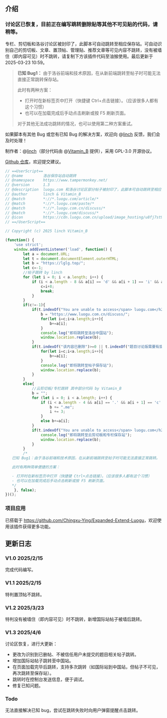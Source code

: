 ## 介绍
### 讨论区已恢复，目前正在编写跳转删除贴等其他不可见贴的代码，请稍等。

专栏、剪切板和洛谷讨论区被封印了，此脚本可自动跳转至相应保存站。可自动识别自己的剪切板、文章、置顶帖、管理贴、推荐文章等可见内容不跳转，没有被墙住（即内容可见）时不跳转，请复制下方该插件代码至油猴使用。最后更新于 2025-03-23 10:59。

> **已知 Bug1：**
> 由于洛谷前端和技术原因，在从新前端跳转至帖子时可能无法直接正常跳转保存站。
> 
> 此时有两种方案：
> 
> - 打开时在新标签页中打开（快捷键 Ctrl+点击链接）。（应该很多人都有这个习惯）
> - 也可以在加载完成后手动点击刷新或按 F5 刷新页面。
> 
> 对于其他无法成功跳转的情况，也可以使用第二种方案重试。

如果脚本有其他 Bug 或您有已知 Bug 的解决方案，欢迎向 @[linch](https://www.luogu.com.cn/user/737242) 反馈，我们会及时处理！

制作者：@[linch](https://www.luogu.com.cn/user/737242)（部分代码由 @[Vitamin_B](https://www.luogu.com.cn/user/743373) 提供），采用 GPL-3.0 开源协议。

[Github 仓库](https://github.com/oierlinch/Luogu-Jump-Plugin)，欢迎提交建议。

```javascript
// ==UserScript==
// @name         洛谷保存站自动跳转
// @namespace    https://www.tampermonkey.net/
// @version      1.3
// @description  luogu.com 和洛谷讨论区部分帖子被封印了，此脚本可自动跳转至相应保存站，产品链接 https://www.cnblogs.com/oierlinch/p/18717023/luogu-jump-plugin。
// @author       linch & Vitamin_B
// @match        *://*.luogu.com/article/*
// @match        *://*.luogu.com/paste/*
// @match        *://*.luogu.com.cn/discuss/*
// @match        *://*.luogu.com/discuss/*
// @icon         https://cdn.luogu.com.cn/upload/image_hosting/u8fj7st9.png
// ==/UserScript==

// Copyright (c) 2025 linch Vitamin_B

(function() {
    'use strict';
    window.addEventListener('load', function() {
        let a = document.URL;
        let t = document.documentElement.outerHTML;
        let b = "https://lglg.top/";
        let c=-1;
        //帖子跳转 by linch
        for (let i = 0; i < a.length; i++) {
            if (i < a.length - 8 && a[i] == 'd' && a[i + 1] == 'i' && a[i + 2] == 's' && a[i + 3] == 'c' && a[i + 4] == 'u' && a[i + 5] == 's' && a[i + 6] == 's' && a[i+7]!='?') {
                c=i+8;
                break;
            }
        }
        if(c!=-1){
            if(t.indexOf("You are unable to access</span> luogu.com</h2>")>=0){
                b = "https://www.luogu.com.cn/discuss/";
                for(let i=c;i<a.length;i++){
                    b+=a[i];
                }
                console.log("即将跳转至洛谷中国站");
                window.location.replace(b);
            }
            if(t.indexOf("该内容已删除")>=0 || t.indexOf("题目讨论版需要有提交才能查看")>=0){
                for(let i=c;i<a.length;i++){
                    b+=a[i];
                }
                console.log("即将跳转至帖子保存站");
                window.location.replace(b);
            }
        }
        else{
            //云剪切板/专栏跳转 其中部分代码 by Vitamin_B
            b = "";
            for (let i = 0; i < a.length; i++) {
                if (i < a.length - 4 && a[i] == '.' && a[i + 1] == 'c' && a[i + 2] == 'o' && a[i + 3] == 'm') {
                    b += ".me";
                    i += 3;
                }
                else b+=a[i];
            }
            if(t.indexOf("You are unable to access</span> luogu.com</h2>")>=0){
                console.log("即将跳转至云剪切板和专栏保存站");
                window.location.replace(b);
            }
        }
        /*
   已知 Bug1：由于洛谷前端和技术原因，在从新前端跳转至帖子时可能无法直接正常跳转。

   此时有两种简单便捷的方案：

   - 打开时在新标签页中打开（快捷键 Ctrl+点击链接）。（应该很多人都有这个习惯）
   - 也可以在加载完成后手动点击刷新或按 F5 刷新页面。
   */
    }, false);
})();
```

### 项目应用
已搭载于 <https://github.com/Chingxu-Ying/Expanded-Extend-Luogu>，欢迎使用该插件获得更多功能。

## 更新日志

### V1.0 2025/2/15
完成代码编写。

### V1.1 2025/2/15
特判置顶帖不跳转。

### V1.2 2025/3/23
特判没有被墙住（即内容可见）时不跳转，新增国际站帖子被墙后跳转。

### V1.3 2025/4/6
讨论区恢复，进行大更新：
- 更改为识别到已删帖、不被信任用户未提交的题目相关帖子跳转。
- 增加国际站帖子跳转至中国站。
- 在页面加载完毕后跳转，支持多次跳转（如国际站到中国站，但帖子不可见，再次跳转至保存站）。
- 跳转时在控制台发送信息，便于调试。
- 修复已知问题。

### Todo
无法直接解决已知 bug，尝试在跳转失败时向用户弹窗提醒点击跳转。
